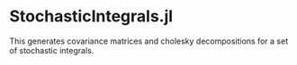 # StochasticIntegrals.jl

This generates covariance matrices and cholesky decompositions for a set of stochastic integrals.

